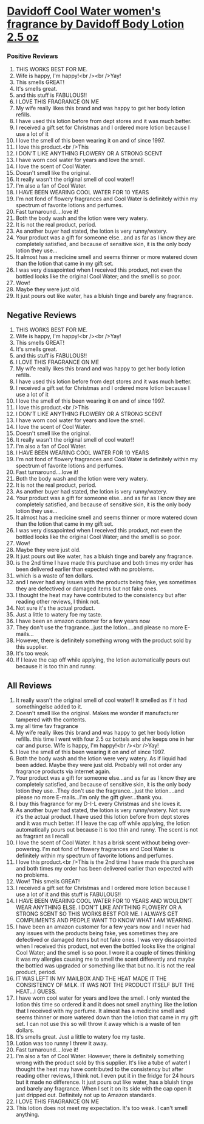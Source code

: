 # [Davidoff Cool Water women&#x27;s fragrance by Davidoff Body Lotion 2.5 oz](https://products.checkmycream.com/products/Davidoff-Cool-Water-women&#x27;s-fragrance-by-Davidoff-Body-Lotion-2.5-oz.html)

### Positive Reviews

<ol>
      <li>THIS WORKS BEST FOR ME.  </li>
      <li>Wife is happy, I&#x27;m happy!&lt;br /&gt;&lt;br /&gt;Yay!</li>
      <li>This smells GREAT!</li>
      <li>It&#x27;s smells great.</li>
      <li>and this stuff is FABULOUS!!</li>
      <li>I LOVE THIS FRAGRANCE ON ME</li>
      <li>My wife really likes this brand and was happy to get her body lotion refills.  </li>
      <li>I have used this lotion before from dept stores and it was much better.</li>
      <li>I received a gift set for Christmas and I ordered more lotion because I use a lot of it</li>
      <li>I love the smell of this been wearing it on and of since 1997.</li>
      <li>I love this product.&lt;br /&gt;This</li>
      <li>I DON&#x27;T LIKE ANYTHING FLOWERY OR A STRONG SCENT</li>
      <li>I have worn cool water for years and love the smell.</li>
      <li>I love the scent of Cool Water.</li>
      <li>Doesn&#x27;t smell like the original.</li>
      <li>It really wasn&#x27;t the original smell of cool water!!</li>
      <li>I&#x27;m also a fan of Cool Water.</li>
      <li>I HAVE BEEN WEARING COOL WATER FOR 10 YEARS</li>
      <li>I&#x27;m not fond of flowery fragrances and Cool Water is definitely within my spectrum of favorite lotions and perfumes.</li>
      <li>Fast turnaround....love it!</li>
      <li>Both the body wash and the lotion were very watery.</li>
      <li>It is not the real product, period.</li>
      <li>As another buyer had stated, the lotion is very runny/watery.</li>
      <li>Your product was a gift for someone else...and as far as I know they are completely satisfied, and because of sensitive skin, it is the only body lotion they use...</li>
      <li>It almost has a medicine smell and seems thinner or more watered down than the lotion that came in my gift set.</li>
      <li>I was very dissapointed when I received this product, not even the bottled looks like the original Cool Water; and the smell is so poor.</li>
      <li>Wow!  </li>
      <li>Maybe they were just old.</li>
      <li>It just pours out like water, has a bluish tinge and barely any fragrance.</li>
</ol>


<h2>Negative Reviews</h2>
<ol>
<li> THIS WORKS BEST FOR ME.  </li>
<li> Wife is happy, I&#x27;m happy!&lt;br /&gt;&lt;br /&gt;Yay!</li>
<li> This smells GREAT!</li>
<li> It&#x27;s smells great.</li>
<li> and this stuff is FABULOUS!!</li>
<li> I LOVE THIS FRAGRANCE ON ME</li>
<li> My wife really likes this brand and was happy to get her body lotion refills.  </li>
<li> I have used this lotion before from dept stores and it was much better.</li>
<li> I received a gift set for Christmas and I ordered more lotion because I use a lot of it</li>
<li> I love the smell of this been wearing it on and of since 1997.</li>
<li> I love this product.&lt;br /&gt;This</li>
<li> I DON&#x27;T LIKE ANYTHING FLOWERY OR A STRONG SCENT</li>
<li> I have worn cool water for years and love the smell.</li>
<li> I love the scent of Cool Water.</li>
<li> Doesn&#x27;t smell like the original.</li>
<li> It really wasn&#x27;t the original smell of cool water!!</li>
<li> I&#x27;m also a fan of Cool Water.</li>
<li> I HAVE BEEN WEARING COOL WATER FOR 10 YEARS</li>
<li> I&#x27;m not fond of flowery fragrances and Cool Water is definitely within my spectrum of favorite lotions and perfumes.</li>
<li> Fast turnaround....love it!</li>
<li> Both the body wash and the lotion were very watery.</li>
<li> It is not the real product, period.</li>
<li> As another buyer had stated, the lotion is very runny/watery.</li>
<li> Your product was a gift for someone else...and as far as I know they are completely satisfied, and because of sensitive skin, it is the only body lotion they use...</li>
<li> It almost has a medicine smell and seems thinner or more watered down than the lotion that came in my gift set.</li>
<li> I was very dissapointed when I received this product, not even the bottled looks like the original Cool Water; and the smell is so poor.</li>
<li> Wow!  </li>
<li> Maybe they were just old.</li>
<li> It just pours out like water, has a bluish tinge and barely any fragrance.</li>
<li> is the 2nd time I have made this purchase and both times my order has been delivered earlier than expected with no problems.</li>
<li> which is a waste of ten dollars.</li>
<li> and I never had any issues with the products being fake, yes sometimes they are defectived or damaged items but not fake ones.</li>
<li> I thought the heat may have contributed to the consistency but after reading other reviews, I think not.</li>
<li> Not sure it&#x27;s the actual product.</li>
<li> Just a little to watery foe my taste.</li>
<li> I have been an amazon customer for a few years now</li>
<li> They don&#x27;t use the fragrance...just the lotion....and please no more E-mails...</li>
<li> However, there is definitely something wrong with the product sold by this supplier.</li>
<li> It&#x27;s too weak.</li>
<li> If I leave the cap off while applying, the lotion automatically pours out because it is too thin and runny.</li>
</ol>

<h2>All Reviews</h2>

<ol>
    <li> It really wasn&#x27;t the original smell of cool water!! It smelled as if it had somethingelse added to it.</li>
    <li> Doesn&#x27;t smell like the original. Makes me wonder if manufacturer tampered with the contents.</li>
    <li> my all time fav fragrance</li>
    <li> My wife really likes this brand and was happy to get her body lotion refills.  this time I went with four 2.5 oz bottels and she keeps one in her car and purse.  Wife is happy, I&#x27;m happy!&lt;br /&gt;&lt;br /&gt;Yay!</li>
    <li> I love the smell of this been wearing it on and of since 1997.</li>
    <li> Both the body wash and the lotion were very watery. As if liquid had been added. Maybe they were just old. Probably will not order any fragrance products via internet again.</li>
    <li> Your product was a gift for someone else...and as far as I know they are completely satisfied, and because of sensitive skin, it is the only body lotion they use...They don&#x27;t use the fragrance...just the lotion....and please no more E-mails...I&#x27;m only the gift giver...thank you.</li>
    <li> I buy this fragrance for my D-I-L every Christmas and she loves it.</li>
    <li> As another buyer had stated, the lotion is very runny/watery. Not sure it&#x27;s the actual product. I have used this lotion before from dept stores and it was much better. If I leave the cap off while applying, the lotion automatically pours out because it is too thin and runny. The scent is not as fragrant as I recall</li>
    <li> I love the scent of Cool Water. It has a brisk scent without being over-powering. I&#x27;m not fond of flowery fragrances and Cool Water is definitely within my spectrum of favorite lotions and perfumes.</li>
    <li> I love this product.&lt;br /&gt;This is the 2nd time I have made this purchase and both times my order has been delivered earlier than expected with no problems.</li>
    <li> Wow!  This smells GREAT!</li>
    <li> I received a gift set for Christmas and I ordered more lotion because I use a lot of it and this stuff is FABULOUS!!</li>
    <li> I HAVE BEEN WEARING COOL WATER FOR 10 YEARS AND WOULDN&#x27;T WEAR ANYTHING ELSE.  I DON&#x27;T LIKE ANYTHING FLOWERY OR A STRONG SCENT SO THIS WORKS BEST FOR ME.  I ALWAYS GET COMPLIMENTS AND PEOPLE WANT TO KNOW WHAT I AM WEARING.</li>
    <li> I have been an amazon customer for a few years now and I never had any issues with the products being fake, yes sometimes they are defectived or damaged items but not fake ones. I was very dissapointed when I received this product, not even the bottled looks like the original Cool Water; and the smell is so poor. I wore it a couple of times thinking it was my allergies causing me to smell the scent differently and maybe the bottled was upgraded or something like that but no. It is not the real product, period.</li>
    <li> IT WAS LEFT IN MY MAILBOX AND THE HEAT MADE IT  THE CONSISTENCY OF MILK.  IT WAS NOT THE PRODUCT ITSELF BUT THE HEAT...I GUESS.</li>
    <li> I have worn cool water for years and love the smell. I only wanted the lotion this time so ordered it and it does not smell anything like the lotion that I received with my perfume. It almost has a medicine smell and seems thinner or more watered down than the lotion that came in my gift set. I can not use this so will throw it away which is a waste of ten dollars.</li>
    <li> It&#x27;s smells great. Just a little to watery foe my taste.</li>
    <li> Lotion was too runny I threw it away.</li>
    <li> Fast turnaround....love it!</li>
    <li> I&#x27;m also a fan of Cool Water. However, there is definitely something wrong with the product sold by this supplier. It&#x27;s like a tube of water!  I thought the heat may have contributed to the consistency but after reading other reviews, I think not. I even put it in the fridge for 24 hours but it made no difference. It just pours out like water, has a bluish tinge and barely any fragrance. When I set it on its side with the cap open it just dripped out. Definitely not up to Amazon standards.</li>
    <li> I LOVE THIS FRAGRANCE ON ME</li>
    <li> This lotion does not meet my expectation. It&#x27;s too weak. I can&#x27;t smell anything.</li>
</ol>




